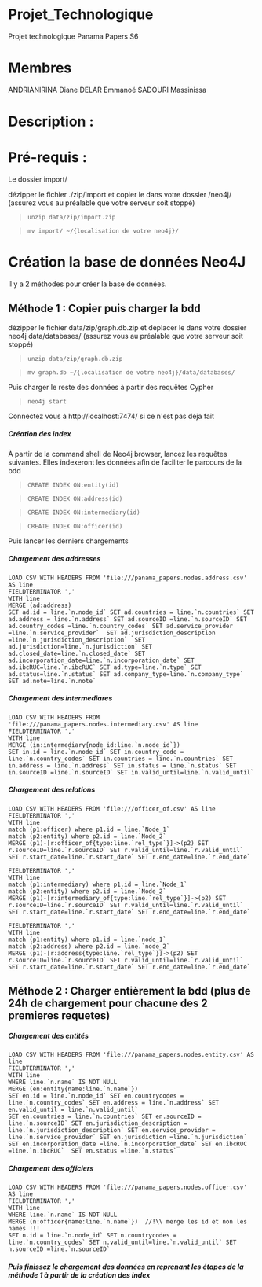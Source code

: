 # Projet_Technologique
Projet technologique Panama Papers S6

# Membres
ANDRIANIRINA Diane
DELAR Emmanoé
SADOURI Massinissa

# Description :

# Pré-requis :
Le dossier import/

dézipper le fichier ./zip/import et copier le dans votre dossier /neo4j/ (assurez vous au préalable que votre serveur soit stoppé)

> `unzip data/zip/import.zip`

> `mv import/ ~/{localisation de votre neo4j}/`

# Création la base de données Neo4J
Il y a 2 méthodes pour créer la base de données.

## Méthode 1 : Copier puis charger la bdd

dézipper le fichier data/zip/graph.db.zip et déplacer le dans votre dossier neo4j data/databases/ (assurez vous au préalable que votre serveur soit stoppé)

> `unzip data/zip/graph.db.zip`

> `mv graph.db ~/{localisation de votre neo4j}/data/databases/`

Puis charger le reste des données à partir des requêtes Cypher

> `neo4j start`

Connectez vous à http://localhost:7474/ si ce n'est pas déja fait

##### Création des index

À partir de la command shell de Neo4j browser, lancez les requêtes suivantes. Elles indexeront les données afin de faciliter le parcours de la bdd

> `CREATE INDEX ON:entity(id)`

> `CREATE INDEX ON:address(id)`

> `CREATE INDEX ON:intermediary(id)`

> `CREATE INDEX ON:officer(id)`

Puis lancer les derniers chargements

##### Chargement des addresses

```USING PERIODIC COMMIT 10000
LOAD CSV WITH HEADERS FROM 'file:///panama_papers.nodes.address.csv' AS line
FIELDTERMINATOR ','
WITH line
MERGE (ad:address)
SET ad.id = line.`n.node_id` SET ad.countries = line.`n.countries` SET ad.address = line.`n.address` SET ad.sourceID =line.`n.sourceID` SET ad.country_codes =line.`n.country_codes` SET ad.service_provider =line.`n.service_provider`  SET ad.jurisdiction_description =line.`n.jurisdiction_description`  SET ad.jurisdiction=line.`n.jurisdiction` SET ad.closed_date=line.`n.closed_date` SET ad.incorporation_date=line.`n.incorporation_date` SET ad.ibcRUC=line.`n.ibcRUC` SET ad.type=line.`n.type` SET ad.status=line.`n.status` SET ad.company_type=line.`n.company_type` SET ad.note=line.`n.note`
```

##### Chargement des intermediares

```USING PERIODIC COMMIT 10000
LOAD CSV WITH HEADERS FROM 'file:///panama_papers.nodes.intermediary.csv' AS line
FIELDTERMINATOR ','
WITH line
MERGE (in:intermediary{node_id:line.`n.node_id`})
SET in.id = line.`n.node_id` SET in.country_code = line.`n.country_codes` SET in.countries = line.`n.countries` SET in.address = line.`n.address` SET in.status = line.`n.status` SET in.sourceID =line.`n.sourceID` SET in.valid_until=line.`n.valid_until`
```

##### Chargement des relations

```
LOAD CSV WITH HEADERS FROM 'file:///officer_of.csv' AS line
FIELDTERMINATOR ','
WITH line        
match (p1:officer) where p1.id = line.`Node_1`
match (p2:entity) where p2.id = line.`Node_2`
MERGE (p1)-[r:officer_of{type:line.`rel_type`}]->(p2) SET r.sourceID=line.`r.sourceID` SET r.valid_until=line.`r.valid_until` SET r.start_date=line.`r.start_date` SET r.end_date=line.`r.end_date`
```

```LOAD CSV WITH HEADERS FROM 'file:///intermediary_of.csv' AS line
FIELDTERMINATOR ','
WITH line        
match (p1:intermediary) where p1.id = line.`Node_1`
match (p2:entity) where p2.id = line.`Node_2`
MERGE (p1)-[r:intermediary_of{type:line.`rel_type`}]->(p2) SET r.sourceID=line.`r.sourceID` SET r.valid_until=line.`r.valid_until` SET r.start_date=line.`r.start_date` SET r.end_date=line.`r.end_date`
```

```LOAD CSV WITH HEADERS FROM 'file:///address.csv' AS line
FIELDTERMINATOR ','
WITH line        
match (p1:entity) where p1.id = line.`node_1`
match (p2:address) where p2.id = line.`node_2`
MERGE (p1)-[r:address{type:line.`rel_type`}]->(p2) SET r.sourceID=line.`r.sourceID` SET r.valid_until=line.`r.valid_until` SET r.start_date=line.`r.start_date` SET r.end_date=line.`r.end_date`
```

## Méthode 2 : Charger entièrement la bdd (plus de 24h de chargement pour chacune des 2 premieres requetes)

##### Chargement des entités

```USING PERIODIC COMMIT 10000
LOAD CSV WITH HEADERS FROM 'file:///panama_papers.nodes.entity.csv' AS line
FIELDTERMINATOR ','
WITH line
WHERE line.`n.name` IS NOT NULL
MERGE (en:entity{name:line.`n.name`})
SET en.id = line.`n.node_id` SET en.countrycodes = line.`n.country_codes` SET en.address = line.`n.address` SET en.valid_until = line.`n.valid_until`
SET en.countries = line.`n.countries` SET en.sourceID = line.`n.sourceID` SET en.jurisdiction_description = line.`n.jurisdiction_description` SET en.service_provider = line.`n.service_provider` SET en.jurisdiction =line.`n.jurisdiction`  SET en.incorporation_date =line.`n.incorporation_date` SET en.ibcRUC =line.`n.ibcRUC`  SET en.status =line.`n.status`
```

##### Chargement des officiers

```USING PERIODIC COMMIT 10000
LOAD CSV WITH HEADERS FROM 'file:///panama_papers.nodes.officer.csv' AS line
FIELDTERMINATOR ','
WITH line
WHERE line.`n.name` IS NOT NULL
MERGE (n:officer{name:line.`n.name`})  //!\\ merge les id et non les names !!!
SET n.id = line.`n.node_id` SET n.countrycodes = line.`n.country_codes` SET n.valid_until=line.`n.valid_until` SET n.sourceID =line.`n.sourceID`
```

##### Puis finissez le chargement des données en reprenant les étapes de la méthode 1 à partir de la création des index

